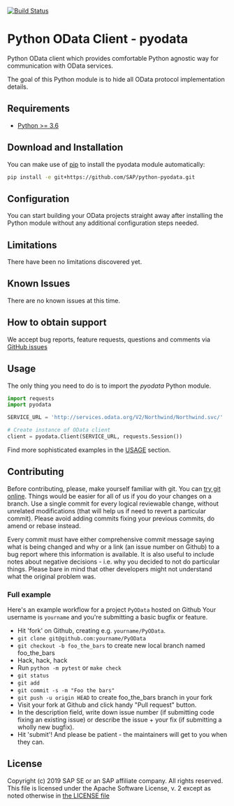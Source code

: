 [![Build Status](https://travis-ci.org/SAP/python-pyodata.svg?branch=master)](https://travis-ci.org/SAP/python-pyodata)

# Python OData Client - pyodata

Python OData client which provides comfortable Python agnostic
way for communication with OData services.

The goal of this Python module is to hide all OData protocol implementation
details.

## Requirements

- [Python >= 3.6](https://www.python.org/downloads/release/python-368/)

## Download and Installation

You can make use of [pip](https://packaging.python.org/tutorials/installing-packages/#installing-from-vcs)
to install the pyodata module automatically:

```bash
pip install -e git+https://github.com/SAP/python-pyodata.git
```

## Configuration

You can start building your OData projects straight away after installing the
Python module without any additional configuration steps needed.

## Limitations

There have been no limitations discovered yet.

## Known Issues

There are no known issues at this time.

## How to obtain support

We accept bug reports, feature requests, questions and comments via [GitHub issues](https://github.com/SAP/python-pyodata/issues)

## Usage

The only thing you need to do is to import the _pyodata_ Python module.

```python
import requests
import pyodata

SERVICE_URL = 'http://services.odata.org/V2/Northwind/Northwind.svc/'

# Create instance of OData client
client = pyodata.Client(SERVICE_URL, requests.Session())
```

Find more sophisticated examples in the [USAGE](USAGE.md) section.

## Contributing

Before contributing, please, make yourself familiar with git. You can [try git
online](https://try.github.io/). Things would be easier for all of us if you do
your changes on a branch. Use a single commit for every logical reviewable
change, without unrelated modifications (that will help us if need to revert a
particular commit). Please avoid adding commits fixing your previous
commits, do amend or rebase instead.

Every commit must have either comprehensive commit message saying what is being
changed and why or a link (an issue number on Github) to a bug report where
this information is available. It is also useful to include notes about
negative decisions - i.e. why you decided to not do particular things. Please
bare in mind that other developers might not understand what the original
problem was.

### Full example

Here's an example workflow for a project `PyOData` hosted on Github
Your username is `yourname` and you're submitting a basic bugfix or feature.

* Hit 'fork' on Github, creating e.g. `yourname/PyOData`.
* `git clone git@github.com:yourname/PyOData`
* `git checkout -b foo_the_bars` to create new local branch named foo_the_bars
* Hack, hack, hack
* Run `python -m pytest` or `make check`
* `git status`
* `git add`
* `git commit -s -m "Foo the bars"`
* `git push -u origin HEAD` to create foo_the_bars branch in your fork
* Visit your fork at Github and click handy "Pull request" button.
* In the description field, write down issue number (if submitting code fixing
  an existing issue) or describe the issue + your fix (if submitting a wholly
  new bugfix).
* Hit 'submit'! And please be patient - the maintainers will get to you when
  they can.

## License

Copyright (c) 2019 SAP SE or an SAP affiliate company. All rights reserved.
This file is licensed under the Apache Software License, v. 2 except as noted
otherwise in [the LICENSE file](LICENSE)
